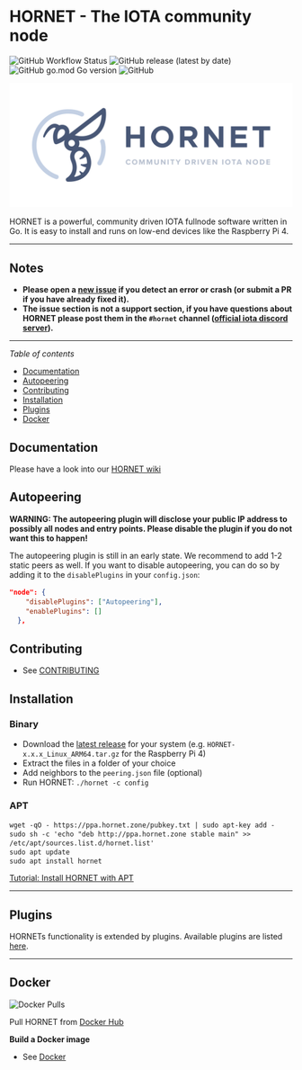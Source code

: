 # HORNET - The IOTA community node

![GitHub Workflow Status](https://img.shields.io/github/workflow/status/iotaledger/hornet/Build?style=for-the-badge) ![GitHub release (latest by date)](https://img.shields.io/github/v/release/iotaledger/hornet?style=for-the-badge) ![GitHub go.mod Go version](https://img.shields.io/github/go-mod/go-version/iotaledger/hornet?style=for-the-badge) ![GitHub](https://img.shields.io/github/license/iotaledger/hornet?style=for-the-badge)

<p><img src="https://raw.githubusercontent.com/gohornet/logo/master/HORNET_logo.svg?sanitize=true"></p>

HORNET is a powerful, community driven IOTA fullnode software written in Go.
It is easy to install and runs on low-end devices like the Raspberry Pi 4.

---

## Notes

- **Please open a [new issue](https://github.com/iotaledger/hornet/issues/new) if you detect an error or crash (or submit a PR if you have already fixed it).**
- **The issue section is not a support section, if you have questions about HORNET please post them in the `#hornet` channel ([official iota discord server](https://discord.iota.org/)).**

---

_Table of contents_

<!--ts-->

- [Documentation](#documentation)
- [Autopeering](#autopeering)
- [Contributing](#contributing)
- [Installation](#installation)
- [Plugins](#plugins)
- [Docker](#docker)
<!--te-->

## Documentation

Please have a look into our [HORNET wiki](https://github.com/iotaledger/hornet/wiki)

## Autopeering

**WARNING: The autopeering plugin will disclose your public IP address to possibly all nodes and entry points. Please disable the plugin if you do not want this to happen!**

The autopeering plugin is still in an early state. We recommend to add 1-2 static peers as well.
If you want to disable autopeering, you can do so by adding it to the `disablePlugins` in your `config.json`:

```json
"node": {
    "disablePlugins": ["Autopeering"],
    "enablePlugins": []
  },
```

## Contributing

- See [CONTRIBUTING](/CONTRIBUTING.md)

## Installation

### Binary

- Download the [latest release](https://github.com/iotaledger/hornet/releases/latest) for your system (e.g. `HORNET-x.x.x_Linux_ARM64.tar.gz` for the Raspberry Pi 4)
- Extract the files in a folder of your choice
- Add neighbors to the `peering.json` file (optional)
- Run HORNET: `./hornet -c config`

### APT

```
wget -qO - https://ppa.hornet.zone/pubkey.txt | sudo apt-key add -
sudo sh -c 'echo "deb http://ppa.hornet.zone stable main" >> /etc/apt/sources.list.d/hornet.list'
sudo apt update
sudo apt install hornet
```

[Tutorial: Install HORNET with APT](https://github.com/iotaledger/hornet/wiki/Tutorials%3A-Linux%3A-Install-HORNET)

---

## Plugins

HORNETs functionality is extended by plugins. Available plugins are listed [here](https://github.com/iotaledger/hornet/wiki/Plugins).

---

## Docker

![Docker Pulls](https://img.shields.io/docker/pulls/iotaledger/hornet?style=for-the-badge)

Pull HORNET from [Docker Hub](https://hub.docker.com/r/iotaledger/hornet)

**Build a Docker image**

- See [Docker](docker/README.md)
